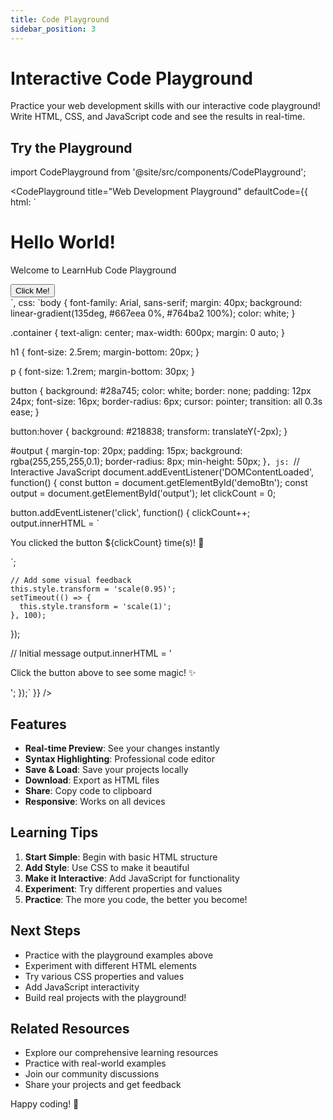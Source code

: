 ```yaml
---
title: Code Playground
sidebar_position: 3
---
```


# Interactive Code Playground

Practice your web development skills with our interactive code playground! Write HTML, CSS, and JavaScript code and see the results in real-time.

## Try the Playground

import CodePlayground from '@site/src/components/CodePlayground';

<CodePlayground 
  title="Web Development Playground"
  defaultCode={{
    html: `<!DOCTYPE html>
<html>
<head>
  <title>My Web Page</title>
</head>
<body>
  <div class="container">
    <h1>Hello World!</h1>
    <p>Welcome to LearnHub Code Playground</p>
    <button id="demoBtn">Click Me!</button>
    <div id="output"></div>
  </div>
</body>
</html>`,
    css: `body {
  font-family: Arial, sans-serif;
  margin: 40px;
  background: linear-gradient(135deg, #667eea 0%, #764ba2 100%);
  color: white;
}

.container {
  text-align: center;
  max-width: 600px;
  margin: 0 auto;
}

h1 {
  font-size: 2.5rem;
  margin-bottom: 20px;
}

p {
  font-size: 1.2rem;
  margin-bottom: 30px;
}

button {
  background: #28a745;
  color: white;
  border: none;
  padding: 12px 24px;
  font-size: 16px;
  border-radius: 6px;
  cursor: pointer;
  transition: all 0.3s ease;
}

button:hover {
  background: #218838;
  transform: translateY(-2px);
}

#output {
  margin-top: 20px;
  padding: 15px;
  background: rgba(255,255,255,0.1);
  border-radius: 8px;
  min-height: 50px;
}`,
    js: `// Interactive JavaScript
document.addEventListener('DOMContentLoaded', function() {
  const button = document.getElementById('demoBtn');
  const output = document.getElementById('output');
  let clickCount = 0;
  
  button.addEventListener('click', function() {
    clickCount++;
    output.innerHTML = \`<p>You clicked the button \${clickCount} time(s)! 🎉</p>\`;
    
    // Add some visual feedback
    this.style.transform = 'scale(0.95)';
    setTimeout(() => {
      this.style.transform = 'scale(1)';
    }, 100);
  });
  
  // Initial message
  output.innerHTML = '<p>Click the button above to see some magic! ✨</p>';
});`
  }}
/>

## Features

- **Real-time Preview**: See your changes instantly
- **Syntax Highlighting**: Professional code editor
- **Save & Load**: Save your projects locally
- **Download**: Export as HTML files
- **Share**: Copy code to clipboard
- **Responsive**: Works on all devices

## Learning Tips

1. **Start Simple**: Begin with basic HTML structure
2. **Add Style**: Use CSS to make it beautiful
3. **Make it Interactive**: Add JavaScript for functionality
4. **Experiment**: Try different properties and values
5. **Practice**: The more you code, the better you become!

## Next Steps

- Practice with the playground examples above
- Experiment with different HTML elements
- Try various CSS properties and values
- Add JavaScript interactivity
- Build real projects with the playground!

## Related Resources

- Explore our comprehensive learning resources
- Practice with real-world examples
- Join our community discussions
- Share your projects and get feedback

Happy coding! 🎉 